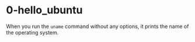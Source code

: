 # 0-hello_ubuntu

When you run the `uname` command without any options, it prints the name of the operating system.


